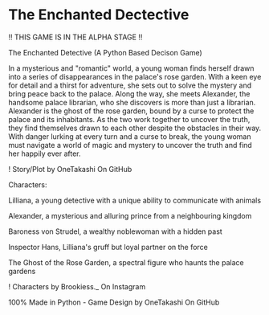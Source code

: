 # The Enchanted Dectective

!! THIS GAME IS IN THE ALPHA STAGE !!

The Enchanted Detective (A Python Based Decison Game) 

In a mysterious and "romantic" world, a young woman finds herself drawn into a series of disappearances in the palace's rose garden. With a keen eye for detail and a thirst for adventure, she sets out to solve the mystery and bring peace back to the palace. Along the way, she meets Alexander, the handsome palace librarian, who she discovers is more than just a librarian. Alexander is the ghost of the rose garden, bound by a curse to protect the palace and its inhabitants. As the two work together to uncover the truth, they find themselves drawn to each other despite the obstacles in their way. With danger lurking at every turn and a curse to break, the young woman must navigate a world of magic and mystery to uncover the truth and find her happily ever after. 

! Story/Plot by OneTakashi On GitHub


Characters: 

Lilliana, a young detective with a unique ability to communicate with animals 

Alexander, a mysterious and alluring prince from a neighbouring kingdom 

Baroness von Strudel, a wealthy noblewoman with a hidden past 

Inspector Hans, Lilliana's gruff but loyal partner on the force 

The Ghost of the Rose Garden, a spectral figure who haunts the palace gardens 


! Characters by Brookiess._ On Instagram



100% Made in Python - Game Design by OneTakashi On GitHub 





